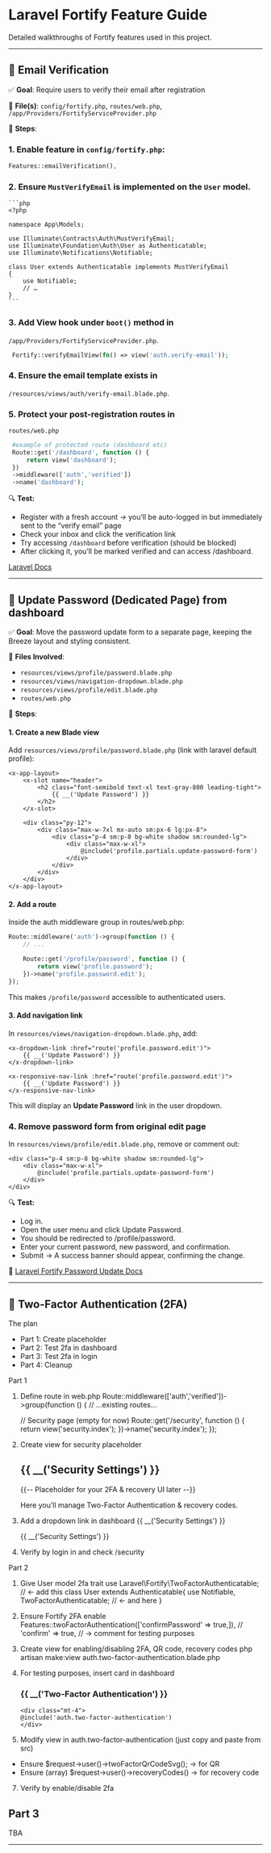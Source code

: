 # Laravel Fortify Feature Guide

Detailed walkthroughs of Fortify features used in this project.

---

## 📧 Email Verification
✅ **Goal**: Require users to verify their email after registration  

📄 **File(s)**: `config/fortify.php`, `routes/web.php`, `/app/Providers/FortifyServiceProvider.php`   

🔧 **Steps**:
### 1. Enable feature in `config/fortify.php`:
   ```php
   Features::emailVerification(),
   ```
   
### 2. Ensure `MustVerifyEmail` is implemented on the `User` model.
    ```php
    <?php

    namespace App\Models;

    use Illuminate\Contracts\Auth\MustVerifyEmail;
    use Illuminate\Foundation\Auth\User as Authenticatable;
    use Illuminate\Notifications\Notifiable;

    class User extends Authenticatable implements MustVerifyEmail
    {    
        use Notifiable;
        // …
    }
    ```

### 3. Add View hook under `boot()` method in  
   `/app/Providers/FortifyServiceProvider.php`.
   ```php
    Fortify::verifyEmailView(fn() => view('auth.verify-email'));
   ```

### 4. Ensure the email template exists in  
   `/resources/views/auth/verify-email.blade.php`.

### 5. Protect your post-registration routes in
   `routes/web.php`
   ```php
    #example of protected route (dashboard etc)
    Route::get('/dashboard', function () {
        return view('dashboard');
    })
    ->middleware(['auth','verified'])
    ->name('dashboard');
   ```
   
🔍 **Test:**
- Register with a fresh account → you’ll be auto-logged in but immediately sent to the “verify email” page
- Check your inbox and click the verification link
- Try accessing `/dashboard` before verification (should be blocked)
- After clicking it, you’ll be marked verified and can access /dashboard.

[Laravel Docs](https://laravel.com/docs)

---

## 🔑 Update Password (Dedicated Page) from dashboard
✅ **Goal**: Move the password update form to a separate page, keeping the Breeze layout and styling consistent.

📄 **Files Involved**:
- `resources/views/profile/password.blade.php`
- `resources/views/navigation-dropdown.blade.php`
- `resources/views/profile/edit.blade.php`
- `routes/web.php`   

🔧 **Steps**:

#### 1. Create a new Blade view

Add `resources/views/profile/password.blade.php` (link with laravel default profile):

```blade
<x-app-layout>
    <x-slot name="header">
        <h2 class="font-semibold text-xl text-gray-800 leading-tight">
            {{ __('Update Password') }}
        </h2>
    </x-slot>

    <div class="py-12">
        <div class="max-w-7xl mx-auto sm:px-6 lg:px-8">
            <div class="p-4 sm:p-8 bg-white shadow sm:rounded-lg">
                <div class="max-w-xl">
                    @include('profile.partials.update-password-form')
                </div>
            </div>
        </div>
    </div>
</x-app-layout>
```

#### 2. Add a route

Inside the auth middleware group in routes/web.php:

```php
Route::middleware('auth')->group(function () {
    // ...

    Route::get('/profile/password', function () {
        return view('profile.password');
    })->name('profile.password.edit');
});
```

This makes `/profile/password` accessible to authenticated users.

#### 3. Add navigation link

In `resources/views/navigation-dropdown.blade.php`, add:
```blade
<x-dropdown-link :href="route('profile.password.edit')">
    {{ __('Update Password') }}
</x-dropdown-link>

<x-responsive-nav-link :href="route('profile.password.edit')">
    {{ __('Update Password') }}
</x-responsive-nav-link>
```

This will display an **Update Password** link in the user dropdown.

### 4. Remove password form from original edit page

In `resources/views/profile/edit.blade.php`, remove or comment out:
```blade
<div class="p-4 sm:p-8 bg-white shadow sm:rounded-lg">
    <div class="max-w-xl">
        @include('profile.partials.update-password-form')
    </div>
</div>
```

🔍 **Test:**
- Log in.
- Open the user menu and click Update Password.
- You should be redirected to /profile/password.
- Enter your current password, new password, and confirmation.
- Submit → A success banner should appear, confirming the change.

🔗 [Laravel Fortify Password Update Docs](https://laravel.com/docs/12.x/fortify#updating-passwords)

---

## 🔐 Two-Factor Authentication (2FA)

The plan
- Part 1: Create placeholder
- Part 2: Test 2fa in dashboard
- Part 3: Test 2fa in login
- Part 4: Cleanup

Part 1
1. Define route in web.php
    Route::middleware(['auth','verified'])->group(function () {
    // …existing routes…

    // Security page (empty for now)
    Route::get('/security', function () {
        return view('security.index');
    })->name('security.index');
    });

2. Create view for security placeholder
    <x-app-layout>
    <x-slot name="header">
        <h2 class="font-semibold text-xl text-gray-800 leading-tight">
            {{ __('Security Settings') }}
        </h2>
    </x-slot>

    <div class="py-12">
        <div class="max-w-3xl mx-auto sm:px-6 lg:px-8">
            <div class="p-6 bg-white shadow sm:rounded-lg">
                {{-- Placeholder for your 2FA & recovery UI later --}}
                <p class="text-gray-600">Here you’ll manage Two-Factor Authentication & recovery codes.</p>
            </div>
        </div>
    </div>
</x-app-layout>


3. Add a dropdown link in dashboard
    <x-dropdown-link :href="route('security.index')">
        {{ __('Security Settings') }}
    </x-dropdown-link>

    <x-responsive-nav-link :href="route('security.index')">
        {{ __('Security Settings') }}
    </x-responsive-nav-link>

4. Verify by login in and check /security     

Part 2
1. Give User model 2fa trait
   use Laravel\Fortify\TwoFactorAuthenticatable;  // ← add this
   class User extends Authenticatable{
        use Notifiable, TwoFactorAuthenticatable;   // ← and here
    }


2. Ensure Fortify 2FA enable
    Features::twoFactorAuthentication(['confirmPassword' => true,]),
   // 'confirm' => true, // -> comment for testing purposes

4. Create view for enabling/disabling 2FA, QR code, recovery codes
    php artisan make:view auth.two-factor-authentication.blade.php

5.  For testing purposes, insert card in dashboard
    <div class="p-4 sm:p-8 bg-white shadow sm:rounded-lg mt-6">
        <h3 class="text-lg font-medium text-gray-900">{{ __('Two-Factor Authentication') }}</h3>

        <div class="mt-4">
        @include('auth.two-factor-authentication')
        </div>
    </div>


6. Modify view in auth.two-factor-authentication (just copy and paste from src)
- Ensure $request->user()->twoFactorQrCodeSvg();      -> for QR
- Ensure (array) $request->user()->recoveryCodes()    -> for recovery code

7. Verify by enable/disable 2fa

Part 3
---

TBA

---
